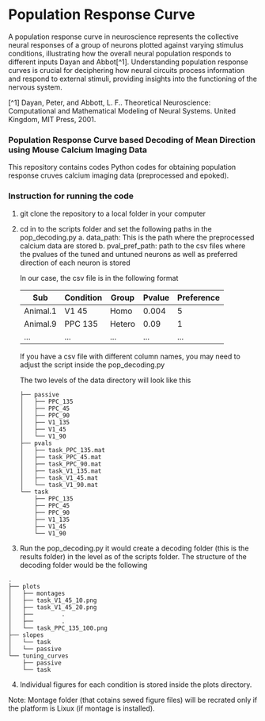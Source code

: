 # Population Response Curve

A population response curve in neuroscience represents the collective neural responses  of a group of neurons plotted against varying stimulus conditions, illustrating how the overall neural population responds to different inputs Dayan and Abbot[^1]. Understanding population response curves is crucial for deciphering how neural circuits process information and respond to external stimuli, providing insights into the functioning of the nervous system. 


[^1] Dayan, Peter, and Abbott, L. F.. Theoretical Neuroscience: Computational and Mathematical Modeling of Neural Systems. United Kingdom, MIT Press, 2001.


###  Population Response Curve based Decoding of Mean Direction using Mouse Calcium Imaging Data
This repository contains codes Python codes for obtaining population response cruves calcium imaging data (preprocessed and epoked).



### Instruction for running the code

1. git clone the repository to a local folder in your computer

2. cd in to the scripts folder and set the following paths in the  pop_decoding.py
	a. data_path: This is the path where the preprocessed calcium data are stored
	b. pval_pref_path: path to the csv files where the pvalues of the tuned and untuned neurons as well as preferred direction of each neuron is stored

	In our case, the csv file is in the following format
	
	| Sub	   | Condition| Group    | Pvalue	|Preference|
	|----------|----------|----------|----------|----------|
	| Animal.1 | V1 45	  | Homo     | 0.004    | 5        |
	| Animal.9 | PPC 135  | Hetero   | 0.09     |  1       |
	| ...      | ...      | ...      | ...      | ...      |

	If you have a csv file with different column names, you may need to adjust the script inside the pop_decoding.py

	The two levels of the data directory will look like this

	```
	├── passive
	│   ├── PPC_135
	│   ├── PPC_45
	│   ├── PPC_90
	│   ├── V1_135
	│   ├── V1_45
	│   └── V1_90
	├── pvals
	│   ├── task_PPC_135.mat
	│   ├── task_PPC_45.mat
	│   ├── task_PPC_90.mat
	│   ├── task_V1_135.mat
	│   ├── task_V1_45.mat
	│   └── task_V1_90.mat
	└── task
	    ├── PPC_135
	    ├── PPC_45
	    ├── PPC_90
	    ├── V1_135
	    ├── V1_45
	    └── V1_90

	```
3. Run the pop_decoding.py it would create a decoding folder (this is the results folder) in the level as of the scripts folder. The structure  of the decoding folder would be the following

```
.
├── plots
│   ├── montages
│   ├── task_V1_45_10.png
│   ├── task_V1_45_20.png
│   ├──        . 
│   ├──        .  
│   └── task_PPC_135_100.png
├── slopes
│   └── task
│   └── passive
└── tuning_curves
    ├── passive
    └── task
```
4. Individual figures for each condition is stored inside the plots directory.

Note:  Montage folder (that cotains sewed figure files) will be recrated only if the platform is Lixux (if montage is installed). 
